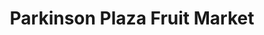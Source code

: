---
title: "Parkinson Plaza Fruit Market"
url: /brisbane/parkinson-plaza-fruit-market/
shop: Gemüse & Obst
---